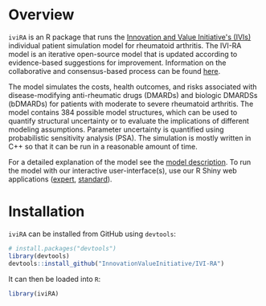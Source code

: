 # Overview
`iviRA` is an R package that runs the [Innovation and Value Initiative's (IVIs)](http://www.thevalueinitiative.org/) individual patient simulation model for rheumatoid arthritis. The IVI-RA model is an iterative open-source model that is updated according to evidence-based suggestions for improvement. Information on the collaborative and consensus-based process can be found [here](articles/ways-to-contribute.html).

The model simulates the costs, health outcomes, and risks associated with disease-modifying anti-rheumatic drugs (DMARDs) and biologic DMARDSs (bDMARDs) for patients with moderate to severe rheumatoid arthritis. The model contains 384 possible model structures, which can be used to quantify structural uncertainty or to evaluate the implications of different modeling assumptions. Parameter uncertainty is quantified using probabilistic sensitivity analysis (PSA). The simulation is mostly written in C++ so that it can be run in a reasonable amount of time.

For a detailed explanation of the model see the [model description](model-description/model-description.pdf). To run the model with our interactive user-interface(s), use our R Shiny web applications ([expert](https://innovationandvalueinitiative.shinyapps.io/ivi-ra-expert/), [standard](https://innovationandvalueinitiative.shinyapps.io/ivi-ra-simple/)).

# Installation
`iviRA` can be installed from GitHub using `devtools`:

```r
# install.packages("devtools")
library(devtools)
devtools::install_github("InnovationValueInitiative/IVI-RA")
```

It can then be loaded into `R`:

```r
library(iviRA)
```